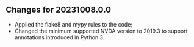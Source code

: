 ## Changes for 20231008.0.0

* Applied the flake8 and mypy rules to the code;
* Changed the minimum supported NVDA version to 2019.3 to support annotations introduced in Python 3.
